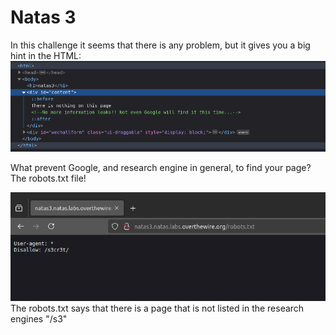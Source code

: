 # Natas 3
In this challenge it seems that there is any problem, but it gives you a big hint in the HTML:
![Screenshot](imgs/natas3_image.png)

What prevent Google, and research engine in general, to find your page?
The robots.txt file!


![Screenshot](imgs/natas3_image2.png)
 The robots.txt says that there is a page that is not listed in the research engines "/s3"